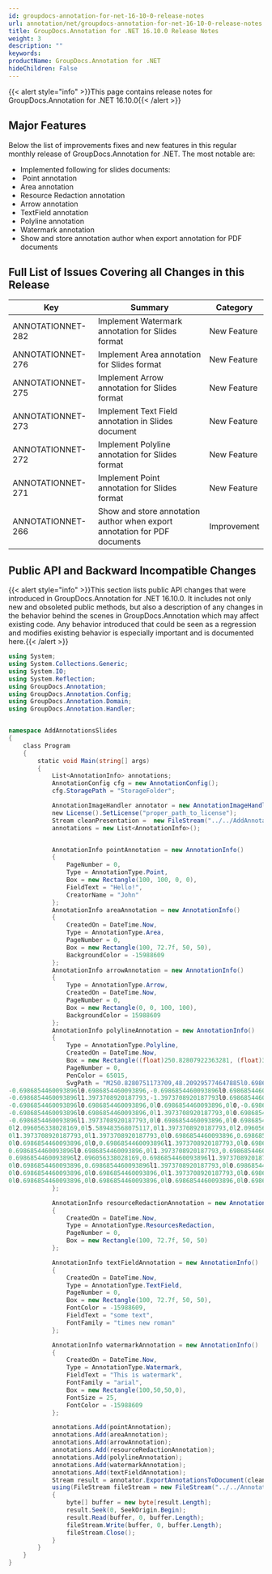 ```yaml
---
id: groupdocs-annotation-for-net-16-10-0-release-notes
url: annotation/net/groupdocs-annotation-for-net-16-10-0-release-notes
title: GroupDocs.Annotation for .NET 16.10.0 Release Notes
weight: 3
description: ""
keywords: 
productName: GroupDocs.Annotation for .NET
hideChildren: False
---
```

{{< alert style="info" >}}This page contains release notes for GroupDocs.Annotation for .NET 16.10.0{{< /alert >}}

## Major Features

Below the list of improvements fixes and new features in this regular monthly release of GroupDocs.Annotation for .NET. The most notable are:

*   Implemented following for slides documents:
*    Point annotation
*   Area annotation
*   Resource Redaction annotation
*   Arrow annotation
*   TextField annotation
*   Polyline annotation
*   Watermark annotation
*   Show and store annotation author when export annotation for PDF documents

## Full List of Issues Covering all Changes in this Release

| Key | Summary | Category |
| --- | --- | --- |
| ANNOTATIONNET-282 | Implement Watermark annotation for Slides format | New Feature |
| ANNOTATIONNET-276 | Implement Area annotation for Slides format | New Feature |
| ANNOTATIONNET-275 | Implement Arrow annotation for Slides format | New Feature |
| ANNOTATIONNET-273 | Implement Text Field annotation in Slides document | New Feature |
| ANNOTATIONNET-272 | Implement Polyline annotation for Slides format | New Feature |
| ANNOTATIONNET-271 | Implement Point annotation for Slides format | New Feature |
| ANNOTATIONNET-266 | Show and store annotation author when export annotation for PDF documents | Improvement |

## Public API and Backward Incompatible Changes

{{< alert style="info" >}}This section lists public API changes that were introduced in GroupDocs.Annotation for .NET 16.10.0. It includes not only new and obsoleted public methods, but also a description of any changes in the behavior behind the scenes in GroupDocs.Annotation which may affect existing code. Any behavior introduced that could be seen as a regression and modifies existing behavior is especially important and is documented here.{{< /alert >}}



```csharp
using System;
using System.Collections.Generic;
using System.IO;
using System.Reflection;
using GroupDocs.Annotation;
using GroupDocs.Annotation.Config;
using GroupDocs.Annotation.Domain;
using GroupDocs.Annotation.Handler;


namespace AddAnnotationsSlides
{
    class Program
    {
        static void Main(string[] args)
        {
            List<AnnotationInfo> annotations;
            AnnotationConfig cfg = new AnnotationConfig();
            cfg.StoragePath = "StorageFolder";

            AnnotationImageHandler annotator = new AnnotationImageHandler(cfg);
            new License().SetLicense("proper_path_to_license");
            Stream cleanPresentation =  new FileStream("../../AddAnnotationsSlides.TestData.testSlides.pptx", FileMode.Open,FileAccess.ReadWrite);
            annotations = new List<AnnotationInfo>();


            AnnotationInfo pointAnnotation = new AnnotationInfo()
            {
                PageNumber = 0,
                Type = AnnotationType.Point,
                Box = new Rectangle(100, 100, 0, 0),
                FieldText = "Hello!",
                CreatorName = "John"
            };
            AnnotationInfo areaAnnotation = new AnnotationInfo()
            {
                CreatedOn = DateTime.Now,
                Type = AnnotationType.Area,
                PageNumber = 0,
                Box = new Rectangle(100, 72.7f, 50, 50),
                BackgroundColor = -15988609
            };
            AnnotationInfo arrowAnnotation = new AnnotationInfo()
            {
                Type = AnnotationType.Arrow,
                CreatedOn = DateTime.Now,
                PageNumber = 0,
                Box = new Rectangle(0, 0, 100, 100),
                BackgroundColor = 15988609
            };
            AnnotationInfo polylineAnnotation = new AnnotationInfo()
            {
                Type = AnnotationType.Polyline,
                CreatedOn = DateTime.Now,
                Box = new Rectangle((float)250.82807922363281, (float)35.632957458496094, (float)102.70676422119141, (float)12.576337814331055),
                PageNumber = 0,
                PenColor = 65015,
                SvgPath = "M250.8280751173709,48.209295774647885l0.6986854460093896,0l0.6986854460093896,-1.3973708920187793l0.6986854460093896,0l0.6986854460093896,-1.3973708920187793l1.3973708920187793,
-0.6986854460093896l0.6986854460093896,-0.6986854460093896l0.6986854460093896,0l2.096056338028169,-1.3973708920187793l3.493427230046948,-1.3973708920187793l0.6986854460093896,
-0.6986854460093896l1.3973708920187793,-1.3973708920187793l0.6986854460093896,0l1.3973708920187793,-0.6986854460093896l0.6986854460093896,0l0.6986854460093896,
-0.6986854460093896l0.6986854460093896,0l0.6986854460093896,0l0,-0.6986854460093896l0.6986854460093896,0l0.6986854460093896,0l1.3973708920187793,0l0,
-0.6986854460093896l0.6986854460093896,0l1.3973708920187793,0l0.6986854460093896,0l1.3973708920187793,0l0.6986854460093896,0l2.096056338028169,
-0.6986854460093896l1.3973708920187793,0l0.6986854460093896,0l0.6986854460093896,0l1.3973708920187793,0l1.3973708920187793,0l1.3973708920187793,
0l2.096056338028169,0l5.589483568075117,0l1.3973708920187793,0l2.096056338028169,0l0.6986854460093896,0l1.3973708920187793,0l0.6986854460093896,
0l1.3973708920187793,0l1.3973708920187793,0l0.6986854460093896,0.6986854460093896l1.3973708920187793,0l2.096056338028169,1.3973708920187793l0.6986854460093896,
0l0.6986854460093896,0l0,0.6986854460093896l1.3973708920187793,0l0.6986854460093896,0.6986854460093896l1.3973708920187793,0.6986854460093896l0,
0.6986854460093896l0.6986854460093896,0l1.3973708920187793,0.6986854460093896l1.3973708920187793,0.6986854460093896l3.493427230046948,0.6986854460093896l1.3973708920187793,
0.6986854460093896l2.096056338028169,0.6986854460093896l1.3973708920187793,0.6986854460093896l1.3973708920187793,0l1.3973708920187793,0.6986854460093896l0.6986854460093896,
0l0.6986854460093896,0.6986854460093896l1.3973708920187793,0l0.6986854460093896,0l0.6986854460093896,0l2.7947417840375586,0l1.3973708920187793,0l0.6986854460093896,0l1.3973708920187793,
0l0.6986854460093896,0l0.6986854460093896,0l1.3973708920187793,0l0.6986854460093896,0l2.7947417840375586,0l0.6986854460093896,0l2.7947417840375586,0l1.3973708920187793,0l0.6986854460093896,
0l0.6986854460093896,0l0.6986854460093896,0l0.6986854460093896,0l0.6986854460093896,0l0.6986854460093896,0l0.6986854460093896,-0.6986854460093896l0.6986854460093896,0"
            };

            AnnotationInfo resourceRedactionAnnotation = new AnnotationInfo()
            {
                CreatedOn = DateTime.Now,
                Type = AnnotationType.ResourcesRedaction,
                PageNumber = 0,
                Box = new Rectangle(100, 72.7f, 50, 50)
            };

            AnnotationInfo textFieldAnnotation = new AnnotationInfo()
            {
                CreatedOn = DateTime.Now,
                Type = AnnotationType.TextField,
                PageNumber = 0,
                Box = new Rectangle(100, 72.7f, 50, 50),
                FontColor = -15988609,
                FieldText = "some text",
                FontFamily = "times new roman"
            };

            AnnotationInfo watermarkAnnotation = new AnnotationInfo()
            {
                CreatedOn = DateTime.Now,
                Type = AnnotationType.Watermark,
                FieldText = "This is watermark",
                FontFamily = "arial",
                Box = new Rectangle(100,50,50,0),
                FontSize = 25,
                FontColor = -15988609
            };

            annotations.Add(pointAnnotation);
            annotations.Add(areaAnnotation);
            annotations.Add(arrowAnnotation);
            annotations.Add(resourceRedactionAnnotation);
            annotations.Add(polylineAnnotation);
            annotations.Add(watermarkAnnotation);
            annotations.Add(textFieldAnnotation);
            Stream result = annotator.ExportAnnotationsToDocument(cleanPresentation, annotations, DocumentType.Slides);
            using(FileStream fileStream = new FileStream("../../Annotated.pptx", FileMode.Create))
            {
                byte[] buffer = new byte[result.Length];
                result.Seek(0, SeekOrigin.Begin);
                result.Read(buffer, 0, buffer.Length);
                fileStream.Write(buffer, 0, buffer.Length);
                fileStream.Close();
            }
        }
    }
}

```
